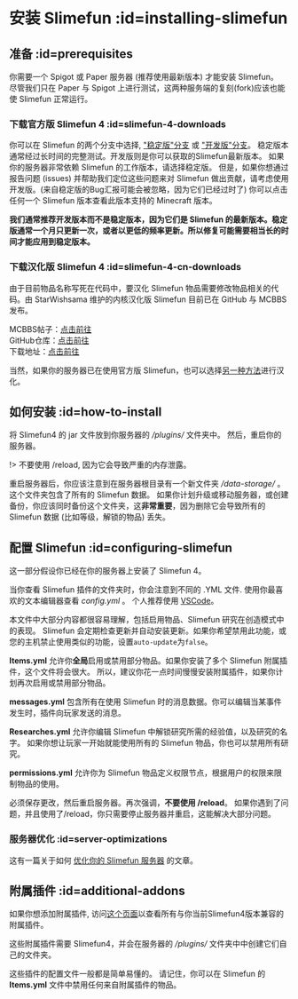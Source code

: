 # 安装 Slimefun :id=installing-slimefun

## 准备 :id=prerequisites

你需要一个 Spigot 或 Paper 服务器 (推荐使用最新版本) 才能安装 Slimefun。<br>
尽管我们只在 Paper 与 Spigot 上进行测试，这两种服务端的复刻(fork)应该也能使 Slimefun 正常运行。

### 下载官方版 Slimefun 4 :id=slimefun-4-downloads

你可以在 Slimefun 的两个分支中选择, ["稳定版"分支](https://thebusybiscuit.github.io/builds/TheBusyBiscuit/Slimefun4/stable/) 或 ["开发版"分支](https://thebusybiscuit.github.io/builds/TheBusyBiscuit/Slimefun4/master/)。
稳定版本通常经过长时间的完整测试。开发版则是你可以获取的Slimefun最新版本。
如果你的服务器非常依赖 Slimefun 的工作版本，请选择稳定版。
但是，如果你想通过报告问题 (issues) 并帮助我们定位这些问题来对 Slimefun 做出贡献，请考虑使用开发版。(来自稳定版的Bug汇报可能会被忽略，因为它们已经过时了)
你可以点击任何一个 Slimefun 版本查看此版本支持的 Minecraft 版本。

**我们通常推荐开发版本而不是稳定版本，因为它们是 Slimefun 的最新版本。稳定版通常一个月只更新一次，或者以更低的频率更新。所以修复可能需要相当长的时间才能应用到稳定版本。**

### 下载汉化版 Slimefun 4 :id=slimefun-4-cn-downloads

由于目前物品名称写死在代码中，要汉化 Slimefun 物品需要修改物品相关的代码。由 StarWishsama 维护的内核汉化版 Slimefun 目前已在 GitHub 与 MCBBS 发布。

MCBBS帖子：[点击前往](https://www.mcbbs.net/thread-827594-1-1.html)  
GitHub仓库：[点击前往](https://github.com/StarWishsama/Slimefun4)  
下载地址：[点击前往](https://github.com/StarWishsama/Slimefun4#%e4%b8%8b%e8%bd%bd-Slimefun4)

当然，如果你的服务器已在使用官方版 Slimefun，也可以选择[另一种方法](https://www.mcbbs.net/forum.php?mod=redirect&goto=findpost&ptid=827594&pid=21840915)进行汉化。

## 如何安装 :id=how-to-install

将 Slimefun4 的 jar 文件放到你服务器的 */plugins/* 文件夹中。
然后，重启你的服务器。

!> 不要使用 /reload, 因为它会导致严重的内存泄露。

重启服务器后，你应该注意到在服务器根目录有一个新文件夹 */data-storage/* 。这个文件夹包含了所有的 Slimefun 数据。
如果你计划升级或移动服务器，或创建备份，你应该同时备份这个文件夹，这**非常重要**，因为删除它会导致所有的 Slimefun 数据 (比如等级，解锁的物品) 丢失。

## 配置 Slimefun :id=configuring-slimefun

这一部分假设你已经在你的服务器上安装了 Slimefun 4。

当你查看 Slimefun 插件的文件夹时，你会注意到不同的 .YML 文件. 使用你最喜欢的文本编辑器查看 *config.yml* 。
个人推荐使用 [VSCode](https://code.visualstudio.com/)。

本文件中大部分内容都很容易理解，包括启用物品、Slimefun 研究在创造模式中的表现。
Slimefun 会定期检查更新并自动安装更新。如果你希望禁用此功能，或您的主机禁止使用类似的功能，设置`auto-update`为`false`。

**Items.yml** 允许你**全局**启用或禁用部分物品。如果你安装了多个 Slimefun 附属插件，这个文件将会很大。
所以，建议你花一点时间慢慢安装附属插件，如果你计划再次启用或禁用部分物品。

**messages.yml** 包含所有在使用 Slimefun 时的消息数据。你可以编辑当某事件发生时，插件向玩家发送的消息。

**Researches.yml** 允许你编辑 Slimefun 中解锁研究所需的经验值，以及研究的名字。
如果你想让玩家一开始就能使用所有的 Slimefun 物品，你也可以禁用所有研究。

**permissions.yml** 允许你为 Slimefun 物品定义权限节点，根据用户的权限来限制物品的使用。

必须保存更改，然后重启服务器。再次强调，**不要使用 /reload**。
如果你遇到了问题，并且使用了/reload，你只需要停止服务器并重启，这能解决大部分问题。

### 服务器优化 :id=server-optimizations

这有一篇关于如何 [优化你的 Slimefun 服务器](/Server-Optimizations) 的文章。

## 附属插件 :id=additional-addons

如果你想添加附属插件, 访问[这个页面](/Addons)以查看所有与你当前Slimefun4版本兼容的附属插件。

这些附属插件需要 Slimefun4，并会在服务器的 */plugins/* 文件夹中中创建它们自己的文件夹。

这些插件的配置文件一般都是简单易懂的。
请记住，你可以在 Slimefun 的 **Items.yml** 文件中禁用任何来自附属插件的物品。
